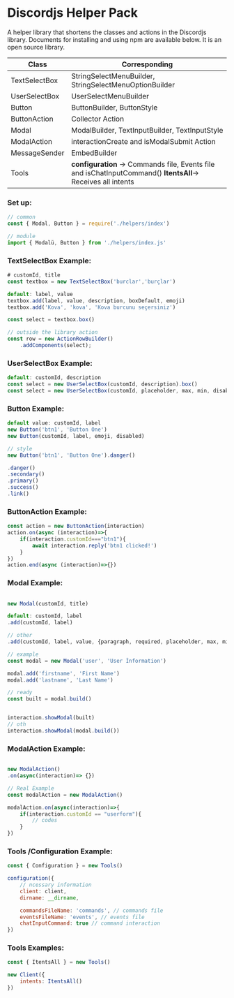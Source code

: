 # Discordjs Helper Pack

A helper library that shortens the classes and actions in the Discordjs library. Documents for installing and using npm are available below. It is an open source library.

| Class | Corresponding |
| ------- | ------- |
| TextSelectBox | StringSelectMenuBuilder, StringSelectMenuOptionBuilder | 
| UserSelectBox | UserSelectMenuBuilder | 
| Button | ButtonBuilder, ButtonStyle |
| ButtonAction | Collector Action | 
| Modal | ModalBuilder, TextInputBuilder, TextInputStyle  | 
| ModalAction | interactionCreate and isModalSubmit Action | 
| MessageSender | EmbedBuilder | 
| Tools | **configuration** -> Commands file, Events file and isChatInputCommand() **ItentsAll**-> Receives all intents | 

### Set up:
```js
// common
const { Modal, Button } = require('./helpers/index')

// module
import { Modalü, Button } from './helpers/index.js'
```

### TextSelectBox Example:
```js
# customId, title
const textbox = new TextSelectBox('burclar','burçlar')

default: label, value
textbox.add(label, value, description, boxDefault, emoji)
textbox.add('Kova', 'kova', 'Kova burcunu seçersiniz')

const select = textbox.box()

// outside the library action
const row = new ActionRowBuilder()
	.addComponents(select);
```

### UserSelectBox Example:
```js
default: customId, description
const select = new UserSelectBox(customId, description).box()
const select = new UserSelectBox(customId, placeholder, max, min, disabled,setUsers,addUsers).box()
```

### Button Example:
```js
default value: customId, label
new Button('btn1', 'Button One')
new Button(customId, label, emoji, disabled)

// style
new Button('btn1', 'Button One').danger()

.danger()
.secondary()
.primary()
.success()
.link()
```

### ButtonAction Example:
```js
const action = new ButtonAction(interaction)
action.on(async (interaction)=>{
    if(interaction.customId==="btn1"){
        await interaction.reply('btn1 clicked!')
    }
})
action.end(async (interaction)=>{})
```

### Modal Example:
```js

new Modal(customId, title)

default: customId, label
.add(customId, label)

// other
.add(customId, label, value, {paragraph, required, placeholder, max, min})

// example
const modal = new Modal('user', 'User İnformation')

modal.add('firstname', 'First Name')
modal.add('lastname', 'Last Name')

// ready
const built = modal.build()


interaction.showModal(built)
// oth
interaction.showModal(modal.build())
```

### ModalAction Example:
```js

new ModalAction()
.on(async(interaction)=> {})

// Real Example
const modalAction = new ModalAction()

modalAction.on(async(interaction)=>{
	if(interaction.customId == "userform"){
		// codes
	}
})

```

### Tools /Configuration Example:
```js
const { Configuration } = new Tools()

configuration({
	// ncessary information
	client: client,
	dirname: __dirname,

	commandsFileName: 'commands', // commands file
	eventsFileName: 'events', // events file
	chatInputCommand: true // command interaction
})
```

### Tools Examples:
```js
const { ItentsAll } = new Tools()

new Client({
	intents: ItentsAll()
})
```